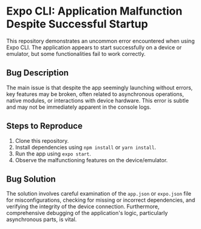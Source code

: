# Expo CLI: Application Malfunction Despite Successful Startup

This repository demonstrates an uncommon error encountered when using Expo CLI. The application appears to start successfully on a device or emulator, but some functionalities fail to work correctly.

## Bug Description
The main issue is that despite the app seemingly launching without errors, key features may be broken, often related to asynchronous operations, native modules, or interactions with device hardware.  This error is subtle and may not be immediately apparent in the console logs.

## Steps to Reproduce

1. Clone this repository.
2. Install dependencies using `npm install` or `yarn install`.
3. Run the app using `expo start`.
4. Observe the malfunctioning features on the device/emulator.

## Bug Solution
The solution involves careful examination of the `app.json` or `expo.json` file for misconfigurations, checking for missing or incorrect dependencies, and verifying the integrity of the device connection.  Furthermore, comprehensive debugging of the application's logic, particularly asynchronous parts, is vital.
